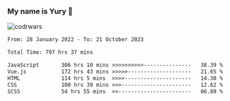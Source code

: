 ### My name is Yury 👋 
![codrwars](https://www.codewars.com/users/litury/badges/micro) 


<!--START_SECTION:waka-->

```txt
From: 28 January 2022 - To: 21 October 2023

Total Time: 797 hrs 37 mins

JavaScript       306 hrs 10 mins >>>>>>>>>>---------------   38.39 %
Vue.js           172 hrs 43 mins >>>>>--------------------   21.65 %
HTML             114 hrs 5 mins  >>>>---------------------   14.30 %
CSS              100 hrs 39 mins >>>----------------------   12.62 %
SCSS             54 hrs 55 mins  >>-----------------------   06.89 %
```

<!--END_SECTION:waka-->

